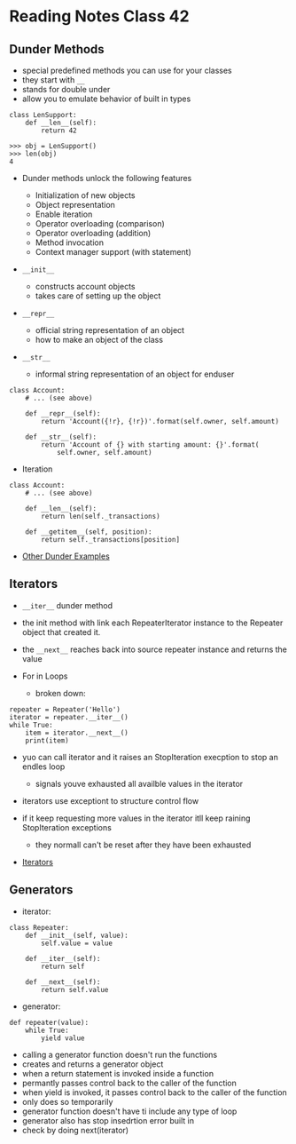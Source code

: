 # Reading Notes Class 42

## Dunder Methods

- special predefined methods you can use for your classes
- they start with `__`
- stands for double under
- allow you to emulate behavior of built in types

```{python}
class LenSupport:
    def __len__(self):
        return 42

>>> obj = LenSupport()
>>> len(obj)
4
```

- Dunder methods unlock the following features
  - Initialization of new objects
  - Object representation
  - Enable iteration
  - Operator overloading (comparison)
  - Operator overloading (addition)
  - Method invocation
  - Context manager support (with statement)

- `__init__` 
  - constructs account objects
  - takes care of setting up the object

- `__repr__`
  - official string representation of an object
  - how to make an object of the class

- `__str__`
  - informal string representation of an object for enduser

```{python}
class Account:
    # ... (see above)

    def __repr__(self):
        return 'Account({!r}, {!r})'.format(self.owner, self.amount)

    def __str__(self):
        return 'Account of {} with starting amount: {}'.format(
            self.owner, self.amount)
```

- Iteration

```{ptyhon}
class Account:
    # ... (see above)

    def __len__(self):
        return len(self._transactions)

    def __getitem__(self, position):
        return self._transactions[position]
```

- [Other Dunder Examples](https://dbader.org/blog/python-dunder-methods)

## Iterators

- `__iter__` dunder method
- the init method with link each RepeaterIterator instance to the Repeater object that created it. 
- the `__next__` reaches back into source repeater instance and returns the value 

- For in Loops
  - broken down:

```{python}
repeater = Repeater('Hello')
iterator = repeater.__iter__()
while True:
    item = iterator.__next__()
    print(item)
```

- yuo can call iterator and it raises an StopIteration execption to stop an endles loop
  - signals youve exhausted all availble values in the iterator
- iterators use exceptiont to structure control flow
- if it keep requesting more values in the iterator itll keep raining StopIteration exceptions
  - they normall can't be reset after they have been exhausted

- [Iterators](https://dbader.org/blog/python-iterators)

## Generators

- iterator:

```{python}
class Repeater:
    def __init__(self, value):
        self.value = value

    def __iter__(self):
        return self

    def __next__(self):
        return self.value
```

- generator:

```{python}
def repeater(value):
    while True:
        yield value
```

- calling a generator function doesn't run the functions
- creates and returns a generator object
- when a return statement is invoked inside a function 
- permantly passes control back to the caller of the function
- when yield is invoked, it passes control back to the caller of the function 
- only does so temporarily
- generator function doesn't have ti include any type of loop
- generator also has stop insedrtion error built in
- check by doing next(iterator)